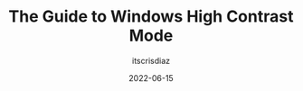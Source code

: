---
author: itscrisdiaz
date: 2022-06-15
permalink: false
publisher: smashingmag
tags:
  - guides
  - contrast
target_url: https://www.smashingmagazine.com/2022/06/guide-windows-high-contrast-mode/
title: The Guide to Windows High Contrast Mode
---